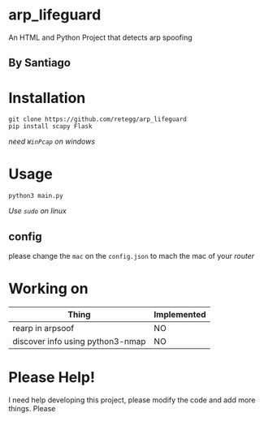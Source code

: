 # arp_lifeguard
An HTML and Python Project that detects arp spoofing

## By Santiago

# Installation
```
git clone https://github.com/retegg/arp_lifeguard
pip install scapy Flask
```
*need `WinPcap` on windows*
# Usage
```
python3 main.py
```
*Use `sudo` on linux*
## config
please change the `mac` on the `config.json` to mach the mac of your *router*

# Working on
| Thing |Implemented| 
|-------|-----------|
|rearp in arpsoof  |    NO     |
|discover info using python3-nmap|    NO    |
# Please Help!
I need help developing this project, please modify the code and add more things. Please
